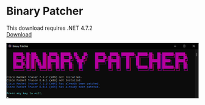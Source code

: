 # Binary Patcher
This download requires .NET 4.7.2<br />
[Download](https://github.com/mbwilding/BinaryPatcher/releases/download/1.0/BinaryPatcher.exe)<br />

![Image](https://raw.githubusercontent.com/mbwilding/BinaryPatcher/main/Preview.png)
